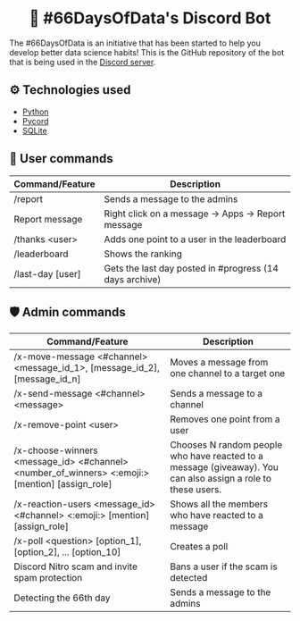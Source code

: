 <h1 align="center">🤖 #66DaysOfData's Discord Bot</h1>
The #66DaysOfData is an initiative that has been started to help you develop better data science habits! This is the GitHub repository of the bot that is being used in the <a href="https://discord.gg/PgVEqYDepQ">Discord server</a>.

## ⚙️ Technologies used
* <a href="https://www.python.org/">Python</a>
* <a href="https://docs.pycord.dev/en/master/">Pycord</a>
* <a href="https://www.sqlite.org/">SQLite</a>

## 🧍 User commands
| Command/Feature | Description |
| --- | --- |
| /report | Sends a message to the admins |
| Report message | Right click on a message → Apps → Report message |
| /thanks \<user\> | Adds one point to a user in the leaderboard |
| /leaderboard | Shows the ranking |
| /last-day [user] | Gets the last day posted in #progress (14 days archive) |

## 🛡️ Admin commands
| Command/Feature | Description |
| --- | --- |
| /x-move-message \<#channel\> \<message_id_1\>, [message_id_2], [message_id_n] | Moves a message from one channel to a target one |
| /x-send-message \<#channel\> \<message\> | Sends a message to a channel |
| /x-remove-point \<user\> | Removes one point from a user |
| /x-choose-winners \<message_id\> \<#channel\> \<number_of_winners\> \<:emoji:\> [mention] [assign_role] | Chooses N random people who have reacted to a message (giveaway). You can also assign a role to these users. |
| /x-reaction-users \<message_id\> \<#channel\> \<:emoji:\> [mention] [assign_role] | Shows all the members who have reacted to a message |
| /x-poll \<question\> [option_1], [option_2], ... [option_10] | Creates a poll |
| Discord Nitro scam and invite spam protection | Bans a user if the scam is detected |
| Detecting the 66th day | Sends a message to the admins |
